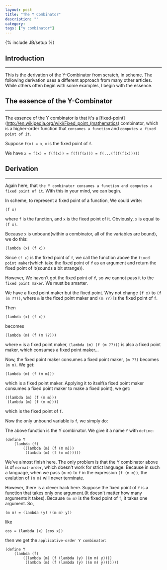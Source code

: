 ```yaml
---
layout: post
title: "The Y Combinator"
description: ""
category: 
tags: ["y combinator"]
---
```

{% include JB/setup %}

## Introduction
---
This is the derivation of the Y-Combinator from scratch, in scheme. The following derivation uses a different approach from many other articles. While others often begin with some examples, I begin with the essence.  

## The essence of the Y-Combinator
---
The essence of the Y combinator is that it's a [fixed-point](http://en.wikipedia.org/wiki/Fixed_point_(mathematics) combinator, which is a higher-order function that `consumes a function` and `computes a fixed point of it`.

Suppose `f(x) = x`, `x` is the fixed point of `f`.  

We have `x = f(x) = f(f(x)) = f(f(f(x))) = f(...(f(f(f(x)))))`

## Derivation
---
Again here, that `the Y combinator consumes a function and computes a fixed point of it`. With this in your mind, we can begin.

In scheme, to represent a fixed point of a function, We could write:  

    (f x)
	
where `f` is the function, and `x` is the fixed point of it. Obviously, `x` is equal to `(f x)`.

Because `x` is unbound(within a combinator, all of the variables are bound), we do this:

    (lambda (x) (f x))
		
Since `(f x)` is the fixed point of `f`, we call the function above the `fixed point maker`(which take the fixed point of `f` as an argument and return the fixed point of it(sounds a bit strange)).

However, We haven't got the fixed point of `f`, so we cannot pass it to the `fixed point maker`. We must be smarter.

We have a fixed point maker but the fixed point. Why not change `(f x)` to `(f (m ??))`, where `m` is the fixed point maker and `(m ??)` is the fixed point of `f`.

Then

    (lambda (x) (f x))

becomes

    (lambda (m) (f (m ??)))
	
where `m` is a fixed point maker, `(lambda (m) (f (m ??)))` is also a fixed point maker, which consumes a fixed point maker...

Now, the fixed point maker consumes a fixed point maker, `(m ??)` becomes `(m m)`. We get:

    (lambda (m) (f (m m)))

which is a fixed point maker. Applying it to itself(a fixed point maker consumes a fixed point maker to make a fixed point), we get:

    ((lambda (m) (f (m m)))
	 (lambda (m) (f (m m))))
	 
which is the fixed point of `f`.  

Now the only unbound variable is `f`, we simply do:

The above function is the Y combinator. We give it a name `Y` with `define`:

	(define Y
		(lambda (f)
			((lambda (m) (f (m m)))
			 (lambda (m) (f (m m))))))
			 
We've almost finish here. The only problem is that the Y combinator above is of `normal-order`, which doesn't work for strict language. Because in such a language, when we pass `(m m)` to `f` in the expression `(f (m m))`, the evalution of `(m m)` will never terminate.
		 
However, there is a clever hack here. Suppose the fixed point of `f` is a function that takes only one argument.(It doesn't matter how many arguments it takes). Because `(m m)` is the fixed point of `f`, it takes one argument. So,

    (m m) = (lambda (y) ((m m) y))
	
like

    cos = (lambda (x) (cos x))
	
then we get the `applicative-order Y combinator`:

	(define Y
		(lambda (f)
			((lambda (m) (f (lambda (y) ((m m) y))))
			 (lambda (m) (f (lambda (y) ((m m) y)))))))
